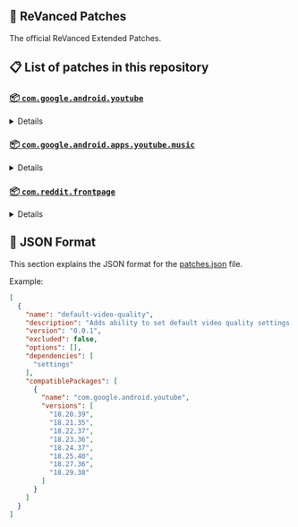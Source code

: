 ## 🧩 ReVanced Patches

The official ReVanced Extended Patches.

## 📋 List of patches in this repository

### [📦 `com.google.android.youtube`](https://play.google.com/store/apps/details?id=com.google.android.youtube)
<details>

| 💊 Patch | 📜 Description | 🏹 Target Version |
|:--------:|:--------------:|:-----------------:|
| `add-splash-animation` | Adds splash animation, which was removed in YT v18.19.36+. This patch cannot be used with 'custom-branding-icon' patch | 18.29.38 |
| `bypass-ambient-mode-restrictions` | Bypass ambient mode restrictions in battery saver mode. | 18.29.38 |
| `change-homepage` | Change home page to subscription feed. | 18.29.38 |
| `custom-branding-youtube-name` | Rename the YouTube app to the name specified in options.json. | 18.29.38 |
| `custom-branding-icon-mmt` | Changes the YouTube launcher icon to MMT. | 18.29.38 |
| `custom-branding-icon-revancify-blue` | Changes the YouTube launcher icon to Revancify Blue. | 18.29.38 |
| `custom-branding-icon-revancify-red` | Changes the YouTube launcher icon to Revancify Red. | 18.29.38 |
| `custom-double-tap-length` | Add 'double-tap to seek' value. | 18.29.38 |
| `custom-package-name` | Specifies the package name for YouTube and YT Music in the MicroG build. | all |
| `custom-playback-speed` | Adds more playback speed options. | 18.29.38 |
| `custom-seekbar-color` | Change seekbar color in video player and video thumbnails. | 18.29.38 |
| `default-playback-speed` | Adds ability to set default playback speed settings. | 18.29.38 |
| `default-video-quality` | Adds ability to set default video quality settings. | 18.29.38 |
| `disable-quic-protocol` | Disable CronetEngine's QUIC protocol. | 18.29.38 |
| `disable-shorts-on-startup` | Disables playing YouTube Shorts when launching YouTube. | 18.29.38 |
| `disable-auto-captions` | Disables forced auto captions. | 18.29.38 |
| `disable-haptic-feedback` | Disable haptic feedback when swiping. | 18.29.38 |
| `disable-hdr-video` | Disable HDR video. | 18.29.38 |
| `disable-landscape-mode` | Disable landscape mode when entering fullscreen. | 18.29.38 |
| `disable-pip-notification` | Disable pip notification when you first launch pip mode. | 18.29.38 |
| `enable-compact-controls-overlay` | Enables compact control overlay. | 18.29.38 |
| `enable-debug-logging` | Adds debugging options. | 18.29.38 |
| `enable-external-browser` | Open url outside the app in an external browser. | 18.29.38 |
| `enable-minimized-playback` | Enables minimized and background playback. | 18.29.38 |
| `enable-new-comment-popup-panels` | Enables a new type of comment popup panel in the shorts player. | 18.29.38 |
| `enable-new-splash-animation` | Enables a new type of splash animation. | 18.29.38 |
| `enable-new-thumbnail-preview` | Enables a new type of thumbnail preview. | 18.29.38 |
| `enable-old-quality-layout` | Enables the original quality flyout menu. | 18.29.38 |
| `enable-open-links-directly` | Skips over redirection URLs to external links. | 18.29.38 |
| `enable-seekbar-tapping` | Enables tap-to-seek on the seekbar of the video player. | 18.29.38 |
| `enable-tablet-mini-player` | Enables the tablet mini player layout. | 18.29.38 |
| `enable-tablet-navigation-bar` | Enables the tablet navigation bar. | 18.29.38 |
| `enable-time-stamps-speed` | Add the current playback speed in brackets next to the current time. | 18.29.38 |
| `enable-wide-search-bar` | Replaces the search icon with a wide search bar. This will hide the YouTube logo when active. | 18.29.38 |
| `force-opus-codec` | Forces the OPUS codec for audios. | 18.29.38 |
| `force-vp9-codec` | Forces the VP9 codec for videos. | 18.29.38 |
| `force-hide-player-button-background` | Force hides the background from the video player buttons. | 18.29.38 |
| `force-premium-heading` | Forces premium heading on the homepage. | 18.29.38 |
| `header-switch` | Add switch to change header. | 18.29.38 |
| `hide-account-menu` | Hide account menu elements. | 18.29.38 |
| `hide-auto-player-popup-panels` | Hide automatic popup panels (playlist or live chat) on video player. | 18.29.38 |
| `hide-autoplay-button` | Hides the autoplay button in the video player. | 18.29.38 |
| `hide-autoplay-preview` | Hides the autoplay preview container in the fullscreen. | 18.29.38 |
| `hide-button-container` | Adds the options to hide action buttons under a video. | 18.29.38 |
| `hide-captions-button` | Hides the captions button in the video player. | 18.29.38 |
| `hide-cast-button` | Hides the cast button in the video player. | 18.29.38 |
| `hide-category-bar` | Hides the category bar in video feeds. | 18.29.38 |
| `hide-channel-avatar-section` | Hides the channel avatar section of the subscription feed. | 18.29.38 |
| `hide-channel-watermark` | Hides creator's watermarks on videos. | 18.29.38 |
| `hide-collapse-button` | Hides the collapse button in the video player. | 18.29.38 |
| `hide-comment-component` | Hides components related to comments. | 18.29.38 |
| `hide-crowdfunding-box` | Hides the crowdfunding box between the player and video description. | 18.29.38 |
| `hide-description-components` | Hides description components. | 18.29.38 |
| `hide-double-tap-overlay-filter` | Hides the double tap dark filter layer. | 18.29.38 |
| `hide-end-screen-cards` | Hides the suggested video cards at the end of a video in fullscreen. | 18.29.38 |
| `hide-end-screen-overlay` | Hide end screen overlay on swipe controls. | 18.29.38 |
| `hide-feed-flyout-panel` | Hides feed flyout panel components. | 18.29.38 |
| `hide-filmstrip-overlay` | Hide filmstrip overlay on swipe controls. | 18.29.38 |
| `hide-floating-microphone` | Hides the floating microphone button which appears in search. | 18.29.38 |
| `hide-fullscreen-panels` | Hides video description and comments panel in fullscreen view. | 18.29.38 |
| `hide-general-ads` | Hides general ads. | 18.29.38 |
| `hide-handle` | Hides the handle in the account switcher. | 18.29.38 |
| `hide-info-cards` | Hides info-cards in videos. | 18.29.38 |
| `hide-latest-videos-button` | Hides latest videos button in home feed. | 18.29.38 |
| `hide-layout-components` | Hides general layout components. | 18.29.38 |
| `hide-load-more-button` | Hides the button under videos that loads similar videos. | 18.29.38 |
| `hide-mix-playlists` | Hides mix playlists from home feed and video player. | 18.29.38 |
| `hide-music-button` | Hides the YouTube Music button in the video player. | 18.29.38 |
| `hide-navigation-buttons` | Adds options to hide or change navigation buttons. | 18.29.38 |
| `hide-navigation-label` | Hide navigation bar labels. | 18.29.38 |
| `hide-player-button-background` | Hide player button background. | 18.29.38 |
| `hide-player-flyout-panel` | Hides player flyout panel components. | 18.29.38 |
| `hide-player-overlay-filter` | Hides the dark filter layer from the player's background. | 18.29.38 |
| `hide-previous-next-button` | Hides the previous and next button in the player controller. | 18.29.38 |
| `hide-quick-actions` | Adds the options to hide quick actions components in the fullscreen. | 18.29.38 |
| `hide-seek-message` | Hides the 'Slide left or right to seek' message container. | 18.29.38 |
| `hide-seekbar` | Hides the seekbar in video player and video thumbnails. | 18.29.38 |
| `hide-shorts-components` | Hides other Shorts components. | 18.29.38 |
| `hide-snack-bar` | Hides the snack bar action popup. | 18.29.38 |
| `hide-speed-overlay` | Hide speed overlay in player. | 18.29.38 |
| `hide-suggested-actions` | Hide the suggested actions bar inside the player. | 18.29.38 |
| `hide-suggested-video-overlay` | Hide the suggested video overlay to play next. | 18.29.38 |
| `hide-suggestions-shelf` | Hides the suggestions shelf. | 18.29.38 |
| `hide-time-stamp` | Hides timestamp in video player. | 18.29.38 |
| `hide-tooltip-content` | Hides the tooltip box that appears on first install. | 18.29.38 |
| `hide-trending-searches` | Hide trending searches in the search bar. | 18.29.38 |
| `hide-video-ads` | Hides ads in the video player. | 18.29.38 |
| `language-switch` | Add language switch toggle. | 18.29.38 |
| `layout-switch` | Tricks the dpi to use some tablet/phone layouts. | 18.29.38 |
| `materialyou` | Enables MaterialYou theme for Android 12+ | 18.29.38 |
| `microg-support` | Allows ReVanced to run without root and under a different package name with MicroG. | 18.29.38 |
| `optimize-resource` | Removes duplicate resources from YouTube. | 18.29.38 |
| `overlay-buttons` | Add overlay buttons to the player. | 18.29.38 |
| `return-youtube-dislike` | Shows the dislike count of videos using the Return YouTube Dislike API. | 18.29.38 |
| `settings` | Applies mandatory patches to implement ReVanced settings into the application. | 18.29.38 |
| `sponsorblock` | Integrates SponsorBlock which allows skipping video segments such as sponsored content. | 18.29.38 |
| `spoof-app-version` | Tricks YouTube into thinking, you are running an older version of the app. One of the side effects also includes restoring the old UI. | 18.29.38 |
| `spoof-player-parameters` | Spoofs player parameters to prevent playback issues. | 18.29.38 |
| `swipe-controls` | Adds volume and brightness swipe controls. | 18.29.38 |
| `theme` | Change the app's theme to the values specified in options.json. | 18.29.38 |
| `translations` | Add Crowdin translations for YouTube. | 18.29.38 |
</details>

### [📦 `com.google.android.apps.youtube.music`](https://play.google.com/store/apps/details?id=com.google.android.apps.youtube.music)
<details>

| 💊 Patch | 📜 Description | 🏹 Target Version |
|:--------:|:--------------:|:-----------------:|
| `amoled` | Applies pure black theme in flyout panels. | all |
| `background-play` | Enables playing music in the background. | all |
| `bitrate-default-value` | Set the audio quality to "Always High" when you first install the app. | all |
| `certificate-spoof` | Spoofs the YouTube Music certificate for Android Auto. | all |
| `custom-branding-music-name` | Rename the YouTube Music app to the name specified in options.json. | all |
| `custom-branding-icon-mmt` | Changes the YouTube Music launcher icon to MMT. | all |
| `custom-branding-icon-revancify-blue` | Changes the YouTube Music launcher icon to Revancify Blue. | all |
| `custom-branding-icon-revancify-red` | Changes the YouTube Music launcher icon to Revancify Red. | all |
| `custom-package-name` | Specifies the package name for YouTube and YT Music in the MicroG build. | all |
| `disable-auto-captions` | Disables forced auto captions. | all |
| `enable-black-navigation-bar` | Sets the navigation bar color to black. | all |
| `enable-color-match-player` | Matches the color of the mini player and the fullscreen player. | all |
| `enable-compact-dialog` | Enable compact dialog on phone. | all |
| `enable-custom-filter` | Enables custom filter to hide layout components. | all |
| `enable-debug-logging` | Adds debugging options. | all |
| `enable-force-minimized-player` | Permanently keep player minimized even if another track is played. | all |
| `enable-force-shuffle` | Enable force shuffle even if another track is played. | all |
| `enable-landscape-mode` | Enables entry into landscape mode by screen rotation on the phone. | all |
| `enable-minimized-playback` | Enables minimized playback on Kids music. | all |
| `enable-new-layout` | Enable new player layouts. (YT Music v5.47.51+) | all |
| `enable-old-style-miniplayer` | Return the miniplayers to old style. (for YT Music v5.55.53+) | all |
| `enable-opus-codec` | Enable opus codec when playing audio. | all |
| `enable-sleep-timer` | Add sleep timer to flyout menu. | all |
| `enable-zen-mode` | Adds a grey tint to the video player to reduce eye strain. | all |
| `exclusive-audio-playback` | Enables the option to play music without video. | all |
| `hide-button-shelf` | Hides the button shelf from homepage and explorer. | all |
| `hide-carousel-shelf` | Hides the carousel shelf from homepage and explorer. | all |
| `hide-cast-button` | Hides the cast button in the video player and header. | all |
| `hide-category-bar` | Hides the music category bar at the top of the homepage. | all |
| `hide-get-premium` | Hides "Get Premium" label from the account menu. | all |
| `hide-music-ads` | Hides ads before playing a music. | all |
| `hide-navigation-label` | Hide navigation bar labels. | all |
| `hide-new-playlist-button` | Hide the "New playlist" button in the library. | all |
| `hide-playlist-card` | Hides the playlist card from homepage. | all |
| `hide-taste-builder` | Hides the "Tell us which artists you like" card from homepage. | all |
| `hide-upgrade-button` | Hides upgrade button from navigation bar and hide upgrade banner from homepage. | all |
| `microg-support` | Allows ReVanced Music to run without root and under a different package name with MicroG. | all |
| `optimize-resource` | Remove unnecessary resources. | all |
| `remember-video-quality` | Save the video quality value whenever you change the video quality. | all |
| `settings` | Adds settings for ReVanced to YouTube Music. | all |
| `share-button-hook` | Replace share button with external download button. | all |
| `spoof-app-version` | Spoof the YouTube Music client version. | all |
| `translations` | Add Crowdin translations for YouTube Music. | all |
</details>

### [📦 `com.reddit.frontpage`](https://play.google.com/store/apps/details?id=com.reddit.frontpage)
<details>

| 💊 Patch | 📜 Description | 🏹 Target Version |
|:--------:|:--------------:|:-----------------:|
| `disable-screenshot-popup` | Disables the popup that shows up when taking a screenshot. | all |
| `hide-ads` | Hides ads from the Reddit. | all |
| `hide-navigation-buttons` | Hide buttons at navigation bar. | all |
| `hide-place-button` | Hide r/place button in toolbar. | all |
| `open-links-directly` | Skips over redirection URLs to external links. | all |
| `open-links-externally` | Open links outside of the app directly in your browser. | all |
| `premium-icon` | Unlocks premium icons. | all |
| `reddit-settings` | Adds ReVanced settings to Reddit. | all |
| `sanitize-sharing-links` | Removes (tracking) query parameters from the URLs when sharing links. | all |
</details>



## 📝 JSON Format

This section explains the JSON format for the [patches.json](patches.json) file.

Example:

```json
[
  {
    "name": "default-video-quality",
    "description": "Adds ability to set default video quality settings.",
    "version": "0.0.1",
    "excluded": false,
    "options": [],
    "dependencies": [
      "settings"
    ],
    "compatiblePackages": [
      {
        "name": "com.google.android.youtube",
        "versions": [
          "18.20.39",
          "18.21.35",
          "18.22.37",
          "18.23.36",
          "18.24.37",
          "18.25.40",
          "18.27.36",
          "18.29.38"
        ]
      }
    ]
  }
]
```